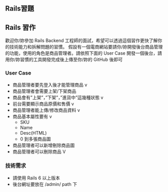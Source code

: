 ## Rails習題

## Rails 習作
歡迎你/妳參加 Rails Backend 工程師的面試，希望可以透過這個習作更快了解你的技術能力和拆解問題的習慣。
假設有一個電商網站要請你/妳開發後台商品管理的功能，使用的角色是商品管理者。請依照下面的 User Case 開發一個後台，請用你/妳習慣的工具開發完成後上傳至你/妳的 GitHub 後即可

### User Case
- 商品管理者要先登入後才能管理商品 v
- 商品管理者會需要上架/下架商品
- 商品會有”上架”，”下架”，”進貨中”這幾種狀態 v
- 前台需要顯示商品原價和售價 v
- 商品管理者能上傳/修改商品資料 v
- 商品基本屬性要有 v
  - SKU
  - Name
  - Desc(HTML)
  - 0 到多張商品圖
- 商品管理者可以新增刪除商品圖
- 商品管理者可以刪除商品 V

### 技術需求
- 請使用 Rails 6 以上版本
- 後台網址要放在 /admin/ path 下